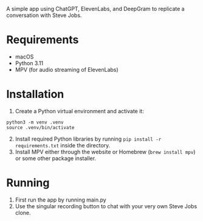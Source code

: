 A simple app using ChatGPT, ElevenLabs, and DeepGram to replicate a conversation with Steve Jobs.

# Requirements

- macOS
- Python 3.11
- MPV (for audio streaming of ElevenLabs)

# Installation

1. Create a Python virtual environment and activate it:
```shell
python3 -m venv .venv
source .venv/bin/activate
```
2. Install required Python libraries by running `pip install -r requirements.txt` inside the directory. 
3. Install MPV either through the website or Homebrew (`brew install mpv`) or some other package installer.

# Running

1. First run the app by running main.py
2. Use the singular recording button to chat with your very own Steve Jobs clone.